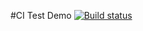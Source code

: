 #CI Test Demo
[![Build status](https://ci.appveyor.com/api/projects/status/u8gk9mu6whgabtxc?svg=true)](https://ci.appveyor.com/project/HelgaRoosh/ajs-homework-5-1-iterator)